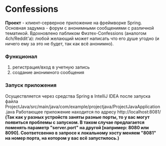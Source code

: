 # Confessions
__Проект__ - клиент-серверное приложение на фреймворке Spring. Основная задумка - форум с анонимными сообщениями с различной тематикой. Вдохновлено пабликом Физтех-Confessions (аналогом 4ch/Reddit'а): любой желающий может написать что его душе угодно (и ничего ему за это не будет, так как всё анонимно).

### Функционал
1) регистрация/вход в учетную запись
2) создание анонимного сообщения

### Запуск приложения
Осуществляется через средства Spring в IntelliJ IDEA после запуска файла ProjectJava/src/main/java/com/example/projectjava/ProjectJavaApplication.java
Работающее приложение находится по адресу http://localhost:8081/
__(Так как у разных устройств заняты разные порты, то у вас могут появиться проблемы с запуском. В таком случае предлагается поменять параметр "server.port" на другой [например: 8080 или 8090]. Соответсвенно в запросе к локальному хосту меняем "8081" на номер порта, на котором у вас всё запустилось.)__
